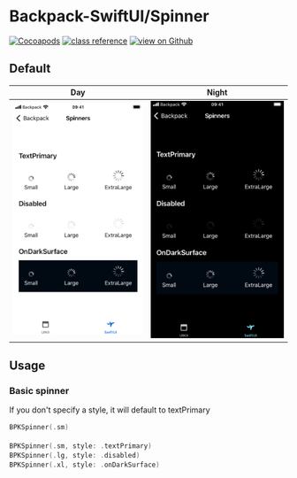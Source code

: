 # Backpack-SwiftUI/Spinner

[![Cocoapods](https://img.shields.io/cocoapods/v/Backpack-SwiftUI.svg?style=flat)](hhttps://cocoapods.org/pods/Backpack-SwiftUI)
[![class reference](https://img.shields.io/badge/Class%20reference-iOS-blue)](https://backpack.github.io/ios/versions/latest/swiftui/Structs/BPKSpinner.html)
[![view on Github](https://img.shields.io/badge/Source%20code-GitHub-lightgrey)](https://github.com/Skyscanner/backpack-ios/tree/main/Backpack-SwiftUI/Spinner)

## Default

| Day | Night |
| --- | --- |
| ![iPhone 8 simulator](https://raw.githubusercontent.com/Skyscanner/backpack-ios/main/screenshots/iPhone%208-swiftui_spinner___default_lm.png) |![iPhone 8 simulator - dark mode](https://raw.githubusercontent.com/Skyscanner/backpack-ios/main/screenshots/iPhone%208-swiftui_spinner___default_dm.png) |

## Usage

### Basic spinner
If you don't specify a style, it will default to textPrimary

```swift
BPKSpinner(.sm)

BPKSpinner(.sm, style: .textPrimary)
BPKSpinner(.lg, style: .disabled)
BPKSpinner(.xl, style: .onDarkSurface)
```